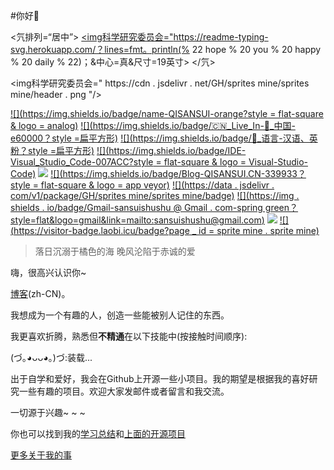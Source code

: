 #你好👋

<氕排列=“居中”>
  <a href=" https://qisansui.cn/">
    <img科学研究委员会="https://readme-typing-svg.herokuapp.com/？lines=fmt。println(% 22 hope % 20 you % 20 happy % 20 daily % 22)；&中心=真&尺寸=19英寸>
  </a>
</氕>

<img科学研究委员会=" https://cdn . jsdelivr . net/GH/sprites mine/sprites mine/header . png "/>

[![](https://img.shields.io/badge/name-QISANSUI-orange?style = flat-square & logo = analog)]() [![](https://img.shields.io/badge/🇨🇳_Live_In-💖_中国-e60000？style =扁平方形)]() [![](https://img.shields.io/badge/🤣_语言-汉语、英粉？style =扁平方形)]() [![](https://img.shields.io/badge/IDE-Visual_Studio_Code-007ACC?style = flat-square & logo = Visual-Studio-Code)]() [![](https://img.shields.io/badge/OS-Windows_11-deepskyblue?style=flat-square&logo=Windows)]() [![](https://img.shields.io/badge/Blog-QISANSUI.CN-339933？style = flat-square & logo = app veyor)]() [![](https://data . jsdelivr . com/v1/package/GH/sprites mine/sprites mine/badge)]() [![](https://img . shields . io/badge/Gmail-sansuishushu @ Gmail . com-spring green？style=flat&logo=gmail&link=mailto:sansuishushu@gmail.com)]() [![](https://img.shields.io/badge/t.me-@QISANSUI-goldenrod?style=flat&logo=telegram)]() [![](https://visitor-badge.laobi.icu/badge?page _ id = sprite mine . sprite mine)]() 


>落日沉溺于橘色的海 晚风沦陷于赤诚的爱

嗨，很高兴认识你~

<a href="#">
  <img排列=“对” 科学研究委员会="https://github-readme-stats.vercel.app/api/top-langs/？用户名= Spritesmine&布局=紧凑”>
</a>

这是来自中国河北的学生斯普里特斯明。

计算机内容深度爱好者，折腾专家，对计算机技能特别感兴趣。我喜欢一切让我感兴趣的东西。业余时间喜欢写代码，看计算机内容，研究计算机内容。为了兴趣爱好而学习。我喜欢折腾。我的文章将在我的[博客](https://qisansui.cn)(zh-CN)。

我想成为一个有趣的人，创造一些能被别人记住的东西。

我更喜欢折腾，熟悉但<b>不精通</b>在以下技能中(按接触时间顺序):

(づ｡◕ᴗᴗ◕｡)づ:装载...

出于自学和爱好，我会在Github上开源一些小项目。我的期望是根据我的喜好研究一些有趣的项目。欢迎大家发邮件或者留言和我交流。

一切源于兴趣~ ~ ~

你也可以找到我的[学习总结](https://www.qisansui.cn)和[上面的开源项目](https://github.com/Spritesmine/)


[更多关于我的事](https://qisansui.cn)
